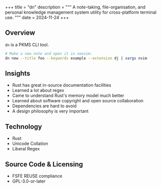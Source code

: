 +++
title = "dn"
description = """
A note-taking, file-organisation, and personal knowledge management system
utility for cross-platform terminal use.
"""
date  = 2024-11-24
+++

## Overview

`dn` is a PKMS CLI tool.

```sh
# Make a new note and open it in neovim.
dn new --title foo --keywords example --extension dj | xargs nvim
```

## Insights

- Rust has great in-source documentation facilities
- Learned a lot about regex
- Came to understand Rust's memory model much better
- Learned about software copyright and open source collaboration
- Dependencies are hard to avoid
- A design philosophy is very important

## Technology

- Rust
- Unicode Collation
- Liberal Regex

## Source Code & Licensing

- FSFE REUSE compliance
- GPL-3.0-or-later
